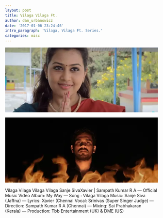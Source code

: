 ```yaml
---
layout: post
title: Vilaga Vilaga Ft.
author: dan_urbanowicz
date: '2017-01-06 23:24:46'
intro_paragraph: 'Vilaga, Vilaga Ft. Series.'
categories: misc
---
```

![](/assets/img/uploads/vilaga.webp)

![](/assets/img/uploads/volag.webp)

Vilaga Vilaga Vilaga Vilaga Sanje SivaXavier | Sampath Kumar R A
— Official Music Video Album: My Way
— Song : Vilaga Vilaga Music: Sanje Siva (Jaffna)
— Lyrics: Xavier (Chennai Vocal: Srinivas (Super Singer Judge)
— Direction: Sampath Kumar R A (Chennai)
— Mixing: Sai Prabhakaran (Kerala)
— Production: Tbb Entertainment (UK) & DME (US)
